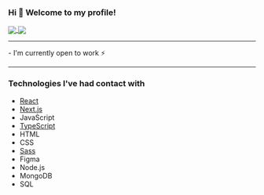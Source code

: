 ### Hi 👋 Welcome to my profile!

<a href="https://github.com/anuraghazra/github-readme-stats">
  <img align="center" src="https://github-readme-stats.vercel.app/api?username=marceometry&hide=contribs,prs,issues&show_icons=true&theme=nord" />
</a>
<a href="https://github.com/anuraghazra/github-readme-stats">
  <img align="center" src="https://github-readme-stats.vercel.app/api/top-langs?username=marceometry&layout=compact&theme=nord" />
</a>

<hr>
- I'm currently open to work ⚡
<hr>

### Technologies I've had contact with

- [React](https://reactjs.org)
- [Next.js](https://nextjs.org/)
  <li>JavaScript</li>
- [TypeScript](https://www.typescriptlang.org/)
  <li>HTML</li>
  <li>CSS</li>
- [Sass](https://sass-lang.com/)
  <li>Figma</li>
  <li>Node.js</li>
  <li>MongoDB</li>
  <li>SQL</li>
